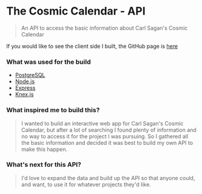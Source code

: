 # The Cosmic Calendar - API

> An API to access the basic information about Carl Sagan's Cosmic Calendar

If you would like to see the client side I built, the GitHub page is [here](https://github.com/brandonb81/The-Cosmic-Calendar-Client)

### What was used for the build

- [PostgreSQL](https://www.postgresql.org/)
- [Node.js](https://nodejs.org/en/)
- [Express](http://expressjs.com/)
- [Knex.js](http://knexjs.org/)

### What inspired me to build this?

> I wanted to build an interactive web app for Carl Sagan's Cosmic Calendar, but after a lot of searching I found plenty of information and no way to access it for the project I was pursuing.  So I gathered all the basic information and decided it was best to build my own API to make this happen.

### What's next for this API?

> I'd love to expand the data and build up the API so that anyone could, and want, to use it for whatever projects they'd like.
